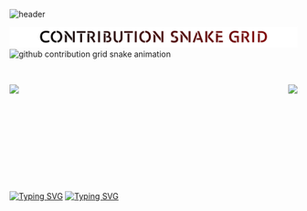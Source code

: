 
![header](https://capsule-render.vercel.app/api?type=waving&color=0:ff0000,100:004bc4&fontColor=FFFFFF&height=256&section=header&text=Hello%20World!&fontSize=75&animation=fadeIn&fontAlignY=38&desc=Welcome%20to%20my%20GitHub%20profile!%20Put%20stars,%20fork%20and%20contribute!&descAlignY=51&descAlign=62)

<!-- TEXT: CONTRIBURION SNAKE GRID-->
<picture>
 <source media="(prefers-color-scheme: dark)" srcset="SnakeGridWG.png" />
  
 <source media="(prefers-color-scheme: light)" srcset="SnakeGrid3.png" />

 <img alt="github contribution grid snake animation"  src="SnakeGrid3.png" /> 
</picture>


<!-- DYNAMIC: CONTRIBURION SNAKE GRID-->
<picture>
  <source media="(prefers-color-scheme: dark)" srcset="https://github.com/UniverTime/MySelf/blob/output/github-contribution-grid-snake-dark.svg" />
  
  <source media="(prefers-color-scheme: light)" srcset="https://github.com/UniverTime/MySelf/blob/output/github-contribution-grid-snake.svg" />
 
  <img alt="github contribution grid snake animation" src="https://raw.githubusercontent.com/UniverTime/MySelf/output/github-contribution-grid-snake.svg" />
</picture> 

<!-- [![GitHub stats](https://github-readme-stats.vercel.app/api?username=UniverTime&show_icons=true&bg_color=DEG,000000,800000&text_color=FFFFFF&border_radius=14&ring_color=79ff97&title_color=FFFFFF&icon_color=79ff97)](https://github.com/anuraghazra/github-readme-stats) -->

<!-- [![Top Langs](https://github-readme-stats.vercel.app/api/top-langs/?username=UniverTime&langs_count=10&bg_color=DEG,000000,800000&text_color=FFFFFF&border_radius=14&title_color=FFFFFF)](https://github.com/anuraghazra/github-readme-stats)\ -->
\
<a href="https://github.com/anuraghazra/github-readme-stats">
  
  <img align="left" src="https://github-readme-stats.vercel.app/api?username=UniverTime&show_icons=true&bg_color=DEG,000000,800000&text_color=FFFFFF&border_radius=14&ring_color=79ff97&title_color=FFFFFF&icon_color=79ff97" />

</a>

<a href="https://github.com/anuraghazra/github-readme-stats">
  
  <img align="right" src="https://github-readme-stats.vercel.app/api/top-langs/?username=UniverTime&langs_count=10&bg_color=DEG,000000,800000&text_color=FFFFFF&border_radius=14&title_color=FFFFFF" />

</a>

\
\
\
\
\
\
\
\
\
\
\
[![Typing SVG](https://readme-typing-svg.herokuapp.com?font=Fira+Code&pause=2000&color=800000&center=true&vCenter=true&multiline=true&width=500&lines=I+am+formatting+your+disk!+See+you+soon!#gh-light-mode-only)](https://git.io/typing-svg#gh-light-mode-only)
[![Typing SVG](https://readme-typing-svg.herokuapp.com?font=Fira+Code&pause=2000&color=79FF97&center=true&vCenter=true&multiline=true&width=500&lines=I+am+formatting+your+disk!+See+you+soon!#gh-dark-mode-only)](https://git.io/typing-svg#gh-dark-mode-only)
